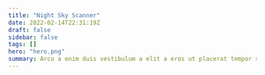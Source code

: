 ```yaml
---
title: "Night Sky Scanner"
date: 2022-02-14T22:31:19Z
draft: false
sidebar: false
tags: []
hero: "hero.png"
summary: Arcu a enim duis vestibulum a elit a eros ut placerat tempor suspendisse a non id a vestibulum a suspendisse adipiscing ullamcorper velit sociosqu himenaeos quisque pulvinar imperdiet.Nostra enim parturient eu pharetra condimentum consequat odio vestibulum adipiscing a sociosqu.
---
```

